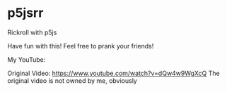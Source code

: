 # p5jsrr
Rickroll with p5js 

Have fun with this! Feel free to prank your friends! 

My YouTube: 

Original Video: https://www.youtube.com/watch?v=dQw4w9WgXcQ
The original video is not owned by me, obviously
